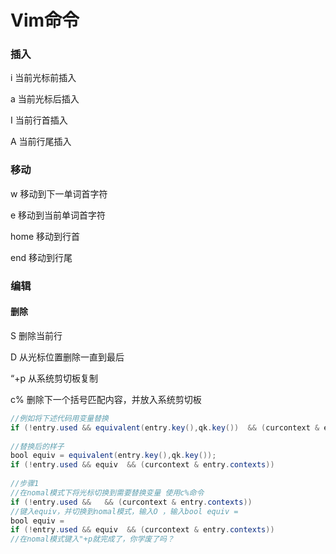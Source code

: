 # Vim命令

### 插入

i  当前光标前插入

a 当前光标后插入

I 当前行首插入

A 当前行尾插入



### 移动

w 移动到下一单词首字符

e 移动到当前单词首字符

home 移动到行首

end 移动到行尾

### 编辑

#### 删除

S 删除当前行

D 从光标位置删除一直到最后

“+p  从系统剪切板复制

c% 删除下一个括号匹配内容，并放入系统剪切板

```java
//例如将下述代码用变量替换
if (!entry.used && equivalent(entry.key(),qk.key())  && (curcontext & entry.contexts))
    
//替换后的样子
bool equiv = equivalent(entry.key(),qk.key());
if (!entry.used && equiv  && (curcontext & entry.contexts))
    
//步骤1
//在nomal模式下将光标切换到需要替换变量 使用c%命令
if (!entry.used &&   && (curcontext & entry.contexts))
//键入equiv，并切换到nomal模式，输入O ，输入bool equiv =
bool equiv = 
if (!entry.used && equiv  && (curcontext & entry.contexts))
//在nomal模式键入"+p就完成了，你学废了吗？
```

